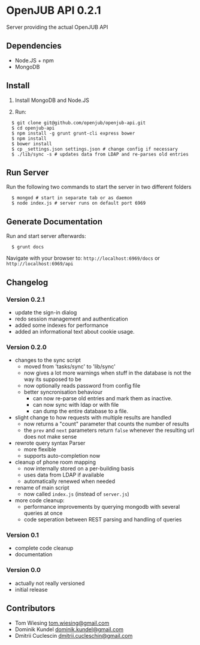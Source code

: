 # OpenJUB API 0.2.1

Server providing the actual OpenJUB API

## Dependencies
- Node.JS + npm
- MongoDB

## Install

1. Install MongoDB and Node.JS 

2. Run:

```
  $ git clone git@github.com/openjub/openjub-api.git
  $ cd openjub-api
  $ npm install -g grunt grunt-cli express bower
  $ npm install
  $ bower install
  $ cp _settings.json settings.json # change config if necessary
  $ ./lib/sync -s # updates data from LDAP and re-parses old entries
```

## Run Server

Run the following two commands to start the server in two different folders

```
  $ mongod # start in separate tab or as daemon
  $ node index.js # server runs on default port 6969
```

## Generate Documentation

Run and start server afterwards:

```
  $ grunt docs
```

Navigate with your browser to: `http://localhost:6969/docs` or `http://localhost:6969/api`

## Changelog
### Version 0.2.1
* update the sign-in dialog
* redo session management and authentication
* added some indexes for performance
* added an informational text about cookie usage. 
### Version 0.2.0
* changes to the sync script
  * moved from 'tasks/sync' to 'lib/sync'
  * now gives a lot more warnings when stuff in the database is not the way its supposed to be
  * now optionally reads password from config file
  * better syncronisation behaviour
    * can now re-parse old entries and mark them as inactive. 
    * can now sync with ldap or with file
    * can dump the entire database to a file. 
* slight change to how requests with multiple results are handled
  * now returns a "count" parameter that counts the number of results
  * the ```prev``` and ```next``` parameters return ```false``` whenever the resulting url does not make sense
* rewrote query syntax Parser
  * more flexible
  * supports auto-completion now
* cleanup of phone room mapping
  * now internally stored on a per-building basis
  * uses data from LDAP if available
  * automatically renewed when needed
* rename of main script
  * now called ```index.js``` (instead of ```server.js```)
* more code cleanup:
  * performance improvements by querying mongodb with several queries at once
  * code seperation between REST parsing and handling of queries
### Version 0.1
* complete code cleanup
* documentation

### Version 0.0
* actually not really versioned
* initial release

## Contributors
- Tom Wiesing <tom.wiesing@gmail.com>
- Dominik Kundel <dominik.kundel@gmail.com>
- Dmitrii Cuclescin <dmitrii.cucleschin@gmail.com>
